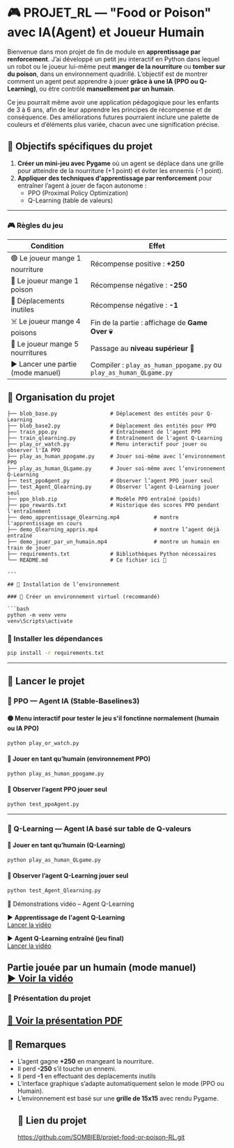 # 🎮 PROJET_RL — "Food or Poison" avec IA(Agent) et Joueur Humain

Bienvenue dans mon projet de fin de module en **apprentissage par renforcement**. J’ai développé un petit jeu interactif en Python dans lequel un robot ou le joueur lui-même peut **manger de la nourriture** ou **tomber sur du poison**, dans un environnement quadrillé. L’objectif est de montrer comment un agent peut apprendre à jouer **grâce à une IA (PPO ou Q-Learning)**, ou être contrôlé **manuellement par un humain**.

Ce jeu pourrait même avoir une application pédagogique pour les enfants de 3 à 6 ans, afin de leur apprendre les principes de récompense et de conséquence. Des améliorations futures pourraient inclure une palette de couleurs et d’éléments plus variée, chacun avec une signification précise.



## 🎯 Objectifs spécifiques du projet

1. **Créer un mini-jeu avec Pygame** où un agent se déplace dans une grille pour atteindre de la nourriture (+1 point) et éviter les ennemis (-1 point).
2. **Appliquer des techniques d’apprentissage par renforcement** pour entraîner l’agent à jouer de façon autonome :
   - PPO (Proximal Policy Optimization)
   - Q-Learning (table de valeurs)

---
### 🎮 Règles du jeu


| Condition                                | Effet                                                            |
|------------------------------------------|------------------------------------------------------------------|
| 🟢 Le joueur mange 1 nourriture          | Récompense positive : **+250**                                   |
| 🔴 Le joueur mange 1 poison              | Récompense négative : **-250**                                   |
| 🚶 Déplacements inutiles                 | Récompense négative : **-1**                                             |
| ☠️ Le joueur mange 4 poisons             | Fin de la partie : affichage de **Game Over 💀**                 |
| 🎯 Le joueur mange 5 nourritures         | Passage au **niveau supérieur 🚀**                               |
| ▶️ Lancer une partie (mode manuel)       | Compiler : `play_as_human_ppogame.py` ou `play_as_human_QLgame.py` |



## 📁 Organisation du projet

```
├── blob_base.py                 # Déplacement des entités pour Q-Learning
├── blob_base2.py                # Déplacement des entités pour PPO
├── train_ppo.py                 # Entraînement de l'agent PPO
├── train_qlearning.py           # Entraînement de l'agent Q-Learning
├── play_or_watch.py             # Menu interactif pour jouer ou observer l'IA PPO
├── play_as_human_ppogame.py     # Jouer soi-même avec l’environnement PPO
├── play_as_human_QLgame.py      # Jouer soi-même avec l’environnement Q-Learning
├── test_ppoAgent.py             # Observer l’agent PPO jouer seul
├── test_Agent_Qlearning.py      # Observer l’agent Q-Learning jouer seul
├── ppo_blob.zip                 # Modèle PPO entraîné (poids)
├── ppo_rewards.txt              # Historique des scores PPO pendant l'entraînement
├── demo_apprentissage_Qlearning.mp4           # montre l'apprentissage en cours
├── demo_Qlearning_appris.mp4                  # montre l’agent déjà entraîné
├── demo_jouer_par_un_humain.mp4               # montre un humain en train de jouer
├── requirements.txt             # Bibliothèques Python nécessaires
└── README.md                    # Ce fichier ici 📄

---

## 🧪 Installation de l’environnement

### 🔹 Créer un environnement virtuel (recommandé)

```bash
python -m venv venv
venv\Scripts\activate
```

### 🔹 Installer les dépendances

```bash
pip install -r requirements.txt
```

---

## 🚀 Lancer le projet

### 🧠 PPO — Agent IA (Stable-Baselines3)

#### 🟡 Menu interactif pour tester le jeu s'il fonctinne normalement (humain ou IA PPO)
```bash
python play_or_watch.py
```

#### 👤 Jouer en tant qu’humain (environnement PPO)
```bash
python play_as_human_ppogame.py
```

#### 🤖 Observer l’agent PPO jouer seul
```bash
python test_ppoAgent.py
```

---

### 📘 Q-Learning — Agent IA basé sur table de Q-valeurs

#### 👤 Jouer en tant qu’humain (Q-Learning)
```bash
python play_as_human_QLgame.py
```

#### 🤖 Observer l’agent Q-Learning jouer seul
```bash
python test_Agent_Qlearning.py
```

🎥 Démonstrations vidéo – Agent Q-Learning

▶️ **Apprentissage de l'agent Q-Learning**  
[Lancer la vidéo](media/demo_apprentissage_Qlearning.mp4)

▶️ **Agent Q-Learning entraîné (jeu final)**  
[Lancer la vidéo](media/demo_qlearning_appris.mp4)

**Partie jouée par un humain (mode manuel)**  
  [▶️ Voir la vidéo](media/demo_jouer_par_un_humain.mp4)
---
### 📄 Présentation du projet  
[📄 Voir la présentation PDF](media/presentation.pdf)
---

## 📝 Remarques

- L’agent gagne **+250** en mangeant la nourriture.
- Il perd **-250** s’il touche un ennemi.
- Il perd **-1** en effectuant des deplacements inutils
- L’interface graphique s’adapte automatiquement selon le mode (PPO ou Humain).
- L’environnement est basé sur une **grille de 15x15** avec rendu Pygame.
  ## 🔗 Lien du projet 
  https://github.com/SOMBIEB/projet-food-or-poison-RL.git
